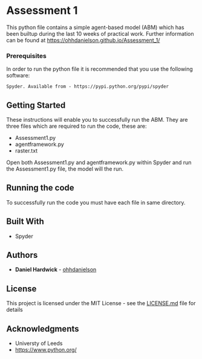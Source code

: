 # Assessment 1 

This python file contains a simple agent-based model (ABM) which has been builtup during the last 10 weeks of practical work. 
Further information can be found at https://ohhdanielson.github.io/Assessment_1/

### Prerequisites

In order to run the python file it is recommended that you use the following software:

```
Spyder. Available from - https://pypi.python.org/pypi/spyder
```
## Getting Started

These instructions will enable you to successfully run the ABM. They are three files which are required to run the code, these are:
* Assessment1.py
* agentframework.py
* raster.txt

Open both Assessment1.py and agentframework.py within Spyder and run the Assessment1.py file, the model will the run.

## Running the code

To successfully run the code you must have each file in same directory.

## Built With

* Spyder

## Authors

* **Daniel Hardwick** - [ohhdanielson](https://github.com/ohhdanielson)


## License

This project is licensed under the MIT License - see the [LICENSE.md](LICENSE.md) file for details

## Acknowledgments

* Universty of Leeds
* https://www.python.org/

